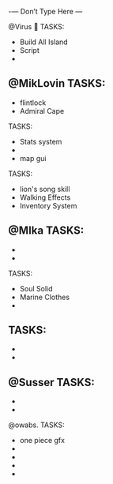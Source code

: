 -— Don’t Type Here —

@Virus :sparkler: TASKS:
- Build All Island
- Script 
- 

@MikLovin TASKS:
- 
- flintlock
- Admiral Cape

 TASKS:
- Stats system
- 
- map gui

TASKS:
- lion's song skill
- Walking Effects
- Inventory System

@MIka TASKS:
- 
- 
- 

 TASKS:
- Soul Solid
- Marine Clothes
- 

TASKS:
- 
- 
- 

@Susser TASKS:
- 
- 
- 

 @owabs.  TASKS:
- one piece gfx
-
- 
- 
-
